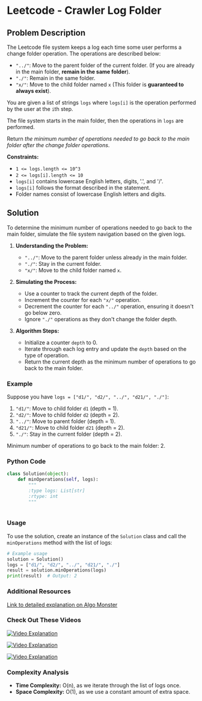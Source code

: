 # Leetcode - Crawler Log Folder

## Problem Description

The Leetcode file system keeps a log each time some user performs a change folder operation. The operations are described below:

- `"../"`: Move to the parent folder of the current folder. (If you are already in the main folder, **remain in the same folder**).
- `"./"`: Remain in the same folder.
- `"x/"`: Move to the child folder named `x` (This folder is **guaranteed to always exist**).

You are given a list of strings `logs` where `logs[i]` is the operation performed by the user at the `i`th step.

The file system starts in the main folder, then the operations in `logs` are performed.

Return *the minimum number of operations needed to go back to the main folder after the change folder operations*.

**Constraints:**
- `1 <= logs.length <= 10^3`
- `2 <= logs[i].length <= 10`
- `logs[i]` contains lowercase English letters, digits, '.', and '/'.
- `logs[i]` follows the format described in the statement.
- Folder names consist of lowercase English letters and digits.

## Solution

To determine the minimum number of operations needed to go back to the main folder, simulate the file system navigation based on the given logs.

1. **Understanding the Problem:**
   - `"../"`: Move to the parent folder unless already in the main folder.
   - `"./"`: Stay in the current folder.
   - `"x/"`: Move to the child folder named `x`.

2. **Simulating the Process:**
   - Use a counter to track the current depth of the folder.
   - Increment the counter for each `"x/"` operation.
   - Decrement the counter for each `"../"` operation, ensuring it doesn't go below zero.
   - Ignore `"./"` operations as they don't change the folder depth.

3. **Algorithm Steps:**
   - Initialize a counter `depth` to 0.
   - Iterate through each log entry and update the `depth` based on the type of operation.
   - Return the current depth as the minimum number of operations to go back to the main folder.

### Example

Suppose you have `logs = ["d1/", "d2/", "../", "d21/", "./"]`:

1. `"d1/"`: Move to child folder `d1` (depth = 1).
2. `"d2/"`: Move to child folder `d2` (depth = 2).
3. `"../"`: Move to parent folder (depth = 1).
4. `"d21/"`: Move to child folder `d21` (depth = 2).
5. `"./"`: Stay in the current folder (depth = 2).

Minimum number of operations to go back to the main folder: 2.

### Python Code

```python
class Solution(object):
    def minOperations(self, logs):
        """
        :type logs: List[str]
        :rtype: int
        """
        
```

### Usage

To use the solution, create an instance of the `Solution` class and call the `minOperations` method with the list of logs:

```python
# Example usage
solution = Solution()
logs = ["d1/", "d2/", "../", "d21/", "./"]
result = solution.minOperations(logs)
print(result)  # Output: 2
```

### Additional Resources

[Link to detailed explanation on Algo Monster](https://algo.monster/liteproblems/1598)

### Check Out These Videos

[![Video Explanation](https://img.youtube.com/vi/Ur3saIXP7ro/mqdefault.jpg)](https://youtu.be/Ur3saIXP7ro)

[![Video Explanation](https://img.youtube.com/vi/6pEO1jUuA-E/mqdefault.jpg)](https://youtu.be/6pEO1jUuA-E)

[![Video Explanation](https://img.youtube.com/vi/n_VTHCuidBQ/mqdefault.jpg)](https://youtu.be/n_VTHCuidBQ)

### Complexity Analysis

- **Time Complexity:** O(n), as we iterate through the list of logs once.
- **Space Complexity:** O(1), as we use a constant amount of extra space.